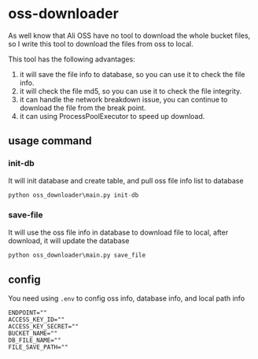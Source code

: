 # oss-downloader

As well know that Ali OSS have no tool to download the whole bucket files, so I write this tool to download the files from oss to local.

This tool has the following advantages:

1. it will save the file info to database, so you can use it to check the file info.
2. it will check the file md5, so you can use it to check the file integrity.
3. it can handle the network breakdown issue, you can continue to download the file from the break point.
4. it can using ProcessPoolExecutor to speed up download.


## usage command

### init-db

It will init database and create table, and pull oss file info list to database
```python
python oss_downloader\main.py init-db
```


### save-file

It will use the oss file info in database to download file to local, after download, it will update the database
```python
python oss_downloader\main.py save_file
```

## config

You need using `.env` to config oss info, database info, and local path info

```dotenv
ENDPOINT=""
ACCESS_KEY_ID=""
ACCESS_KEY_SECRET=""
BUCKET_NAME=""
DB_FILE_NAME=""
FILE_SAVE_PATH=""
```
